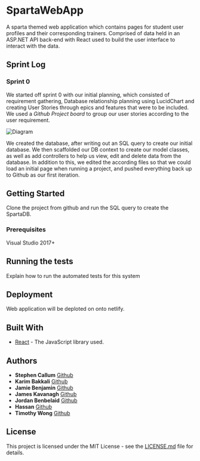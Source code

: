 # SpartaWebApp

A sparta themed web application which contains pages for student user profiles and their corresponding trainers.
Comprised of data held in an ASP.NET API back-end with React used to build the user interface to interact with the data.

## Sprint Log
### Sprint 0
We started off sprint 0 with our initial planning, which consisted of requirement gathering, Database relationship planning using LucidChart and creating User Stories through epics and features that were to be included. We used a *Github Project board* to group our user stories according to the user requirement.

![Diagram](https://imgur.com/tPH5TcN)


We created the database, after writing out an SQL query to create our initial database. We then scaffolded our DB context to create our model classes, as well as add controllers to help us view, edit and delete data from the database. In addition to this, we edited the according files so that we could load an initial page when running a project, and pushed everything back up to Github as our first iteration.

## Getting Started

Clone the project from github and run the SQL query to create the SpartaDB.

### Prerequisites

Visual Studio 2017+

## Running the tests

Explain how to run the automated tests for this system

## Deployment

Web application will be deploted on onto netlify.

## Built With

* [React](https://reactjs.org/) - The JavaScript library used.

## Authors

* **Stephen Callum** [Github](https://github.com/Stephen-Callum)
* **Karim Bakkali** [Github](https://github.com/Kayrim)
* **Jamie Benjamin** [Github](https://github.com/jamieb97)
* **James Kavanagh** [Github](https://github.com/jwKav)
* **Jordan Benbelaid** [Github](https://github.com/jordanbenbelaid)
* **Hassan** [Github](https://github.com/)
* **Timothy Wong** [Github](https://github.com/tim8642)

## License

This project is licensed under the MIT License - see the [LICENSE.md](LICENSE.md) file for details.
